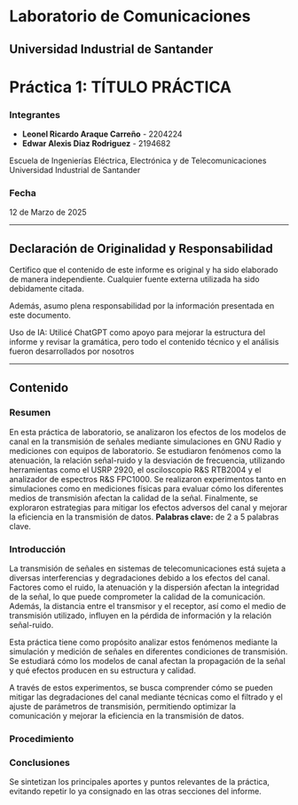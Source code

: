 # Laboratorio de Comunicaciones
## Universidad Industrial de Santander


# Práctica 1: TÍTULO PRÁCTICA

### Integrantes
- **Leonel Ricardo Araque Carreño** - 2204224
- **Edwar Alexis Diaz Rodriguez** - 2194682


Escuela de Ingenierías Eléctrica, Electrónica y de Telecomunicaciones  
Universidad Industrial de Santander

### Fecha
12 de Marzo de 2025

---

## Declaración de Originalidad y Responsabilidad
Certifico que el contenido de este informe es original y ha sido elaborado de manera independiente. Cualquier fuente externa utilizada ha sido debidamente citada.

Además, asumo plena responsabilidad por la información presentada en este documento.

Uso de IA: Utilicé ChatGPT como apoyo para mejorar la estructura del informe y revisar la gramática, pero todo el contenido técnico y el análisis fueron desarrollados por nosotros

---
## Contenido

### Resumen
En esta práctica de laboratorio, se analizaron los efectos de los modelos de canal en la transmisión de señales mediante simulaciones en GNU Radio y mediciones con equipos de laboratorio. Se estudiaron fenómenos como la atenuación, la relación señal-ruido y la desviación de frecuencia, utilizando herramientas como el USRP 2920, el osciloscopio R&S RTB2004 y el analizador de espectros R&S FPC1000. Se realizaron experimentos tanto en simulaciones como en mediciones físicas para evaluar cómo los diferentes medios de transmisión afectan la calidad de la señal. Finalmente, se exploraron estrategias para mitigar los efectos adversos del canal y mejorar la eficiencia en la transmisión de datos.
**Palabras clave:** de 2 a 5 palabras clave. 

### Introducción
La transmisión de señales en sistemas de telecomunicaciones está sujeta a diversas interferencias y degradaciones debido a los efectos del canal. Factores como el ruido, la atenuación y la dispersión afectan la integridad de la señal, lo que puede comprometer la calidad de la comunicación. Además, la distancia entre el transmisor y el receptor, así como el medio de transmisión utilizado, influyen en la pérdida de información y la relación señal-ruido.

Esta práctica tiene como propósito analizar estos fenómenos mediante la simulación y medición de señales en diferentes condiciones de transmisión. Se estudiará cómo los modelos de canal afectan la propagación de la señal y qué efectos producen en su estructura y calidad.

A través de estos experimentos, se busca comprender cómo se pueden mitigar las degradaciones del canal mediante técnicas como el filtrado y el ajuste de parámetros de transmisión, permitiendo optimizar la comunicación y mejorar la eficiencia en la transmisión de datos.

### Procedimiento


### Conclusiones
Se sintetizan los principales aportes y puntos relevantes de la práctica, evitando repetir lo ya consignado en las otras secciones del informe. 

